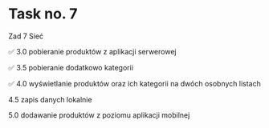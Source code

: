 # Task no. 7

Zad 7 Sieć

✅ 3.0 pobieranie produktów z aplikacji serwerowej

✅ 3.5 pobieranie dodatkowo kategorii

✅ 4.0 wyświetlanie produktów oraz ich kategorii na dwóch osobnych listach

4.5 zapis danych lokalnie

5.0 dodawanie produktów z poziomu aplikacji mobilnej
